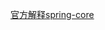 [官方解释spring-core](https://docs.spring.io/spring/docs/5.1.5.RELEASE/spring-framework-reference/core.html#spring-core)





